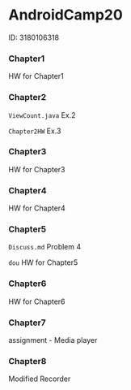 # AndroidCamp20
ID: 3180106318

### Chapter1
HW for Chapter1

### Chapter2
`ViewCount.java`  Ex.2

`Chapter2HW`   Ex.3

### Chapter3

HW for Chapter3

### Chapter4

HW for Chapter4

### Chapter5

`Discuss.md`	Problem 4

`dou`	HW for Chapter5

### Chapter6

HW for Chapter6

### Chapter7

assignment - Media player

### Chapter8

Modified Recorder